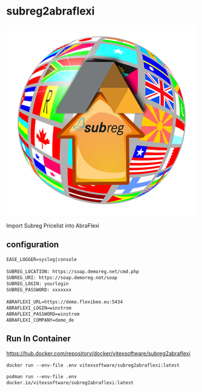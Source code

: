 # subreg2abraflexi

![Project Logo](subreg2abraflexi.svg?raw=true)

Import Subreg Pricelist into AbraFlexi

configuration
-------------

```env
EASE_LOGGER=syslog|console

SUBREG_LOCATION: https://soap.demoreg.net/cmd.php
SUBREG_URI: https://soap.demoreg.net/soap
SUBREG_LOGIN: yourlogin
SUBREG_PASSWORD: xxxxxxx

ABRAFLEXI_URL=https://demo.flexibee.eu:5434
ABRAFLEXI_LOGIN=winstrom
ABRAFLEXI_PASSWORD=winstrom
ABRAFLEXI_COMPANY=demo_de

```

Run In Container
----------------

https://hub.docker.com/repository/docker/vitexsoftware/subreg2abraflexi

```shell
docker run --env-file .env vitexsoftware/subreg2abraflexi:latest
```

```shell
podman run --env-file .env docker.io/vitexsoftware/subreg2abraflexi:latest
```

